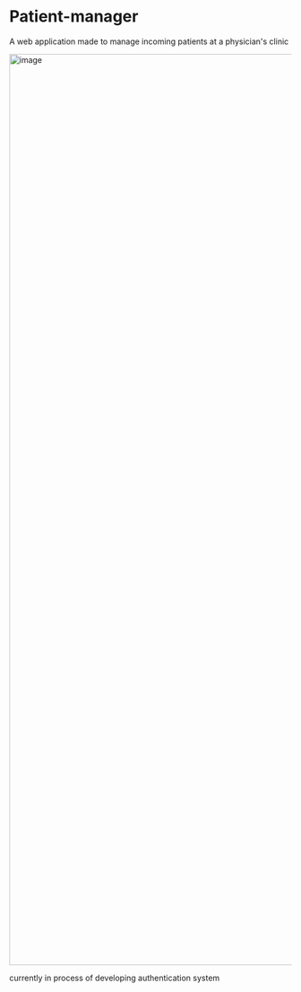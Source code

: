 # Patient-manager
A web application made to manage incoming patients at a physician's clinic

<img width="1624" alt="image" src="https://user-images.githubusercontent.com/116975786/212936654-d016c12e-5fd5-4636-aade-8a5dba9208ed.png">

currently in process of developing authentication system 
